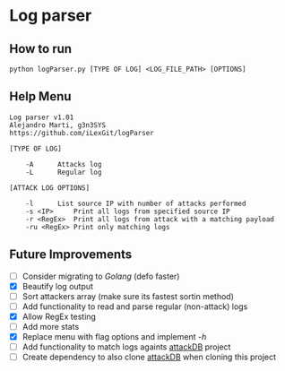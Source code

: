 # Log parser

## How to run
`python logParser.py [TYPE OF LOG] <LOG_FILE_PATH> [OPTIONS]`

## Help Menu
```
Log parser v1.01
Alejandro Marti, g3n3SYS
https://github.com/iLexGit/logParser 

[TYPE OF LOG]

	-A		Attacks log
	-L		Regular log

[ATTACK LOG OPTIONS]

	-l		List source IP with number of attacks performed
	-s <IP>		Print all logs from specified source IP
	-r <RegEx>	Print all logs from attack with a matching payload
	-ru <RegEx>	Print only matching logs

```
## Future Improvements
- [ ] Consider migrating to *Golang* (defo faster)
- [x] Beautify log output
- [ ] Sort attackers array (make sure its fastest sortin method)
- [ ] Add functionality to read and parse regular (non-attack) logs
- [x] Allow RegEx testing
- [ ] Add more stats
- [x] Replace menu with flag options and implement *-h*
- [ ] Add functionality to match logs againts [attackDB](https://github.com/Lupovis/attackDB) project
- [ ] Create dependency to also clone [attackDB](https://github.com/Lupovis/attackDB) when cloning this project

